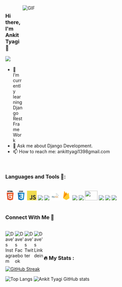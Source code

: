 

<img align="right" alt="GIF" src="https://github.com/Adam-pw/Adam-pw/blob/main/animation_500_kxa883sd.gif" width="450" height="400" />

### Hi there, I'm Ankit Tyagi 👋                                           
![](https://komarev.com/ghpvc/?username=ancorp134&color=blue)

- 🌱 I’m currently learning Django Rest FrameWork                          
- 💬 Ask me about Django Development.
- 📫 How to reach me: ankittyagi1398gmail.com  

<br/>

 ### Languages and Tools 🔰:
 <br/>
<code><img height="30" src="https://raw.githubusercontent.com/github/explore/80688e429a7d4ef2fca1e82350fe8e3517d3494d/topics/html/html.png"></code>
<code><img height="30" src="https://raw.githubusercontent.com/github/explore/80688e429a7d4ef2fca1e82350fe8e3517d3494d/topics/css/css.png"></code>
<code><img height="30" src="https://raw.githubusercontent.com/github/explore/80688e429a7d4ef2fca1e82350fe8e3517d3494d/topics/javascript/javascript.png"></code>
<code><img height="30" src="https://upload.wikimedia.org/wikipedia/commons/c/c3/Python-logo-notext.svg"></code>
<code><img height="30" src="https://upload.wikimedia.org/wikipedia/commons/thumb/a/ae/Github-desktop-logo-symbol.svg/1024px-Github-desktop-logo-symbol.svg.png"></code>
<code><img height="30" src="https://raw.githubusercontent.com/github/explore/80688e429a7d4ef2fca1e82350fe8e3517d3494d/topics/mysql/mysql.png"></code>
<code><img height="30" src="https://raw.githubusercontent.com/github/explore/80688e429a7d4ef2fca1e82350fe8e3517d3494d/topics/firebase/firebase.png"></code>
<code><img height="30" src="https://upload.wikimedia.org/wikipedia/commons/thumb/b/b2/Bootstrap_logo.svg/1024px-Bootstrap_logo.svg.png"></code>
<code><img height="30" src="https://cdn.iconscout.com/icon/free/png-512/c-programming-569564.png"></code>
<code><img height="30" width="40" src="https://static.djangoproject.com/img/logos/django-logo-positive.png"></code>
<code><img height="30" src="https://e7.pngegg.com/pngimages/46/626/png-clipart-c-logo-the-c-programming-language-computer-icons-computer-programming-source-code-programming-miscellaneous-template.png"></code>
<code><img height="30" src="https://upload.wikimedia.org/wikipedia/en/d/d2/Sublime_Text_3_logo.png"></code>
<code><img height="30" src="https://upload.wikimedia.org/wikipedia/commons/thumb/9/9a/Visual_Studio_Code_1.35_icon.svg/1024px-Visual_Studio_Code_1.35_icon.svg.png"></code>

</br> 
<br/>
 
### Connect With Me 🤝
<br/>
<a href="https://www.instagram.com/_ankit_tyagi_12/" target="_blank">
  <img align="left" alt="Dave's Instagram" width="30px" src="https://upload.wikimedia.org/wikipedia/commons/thumb/a/a5/Instagram_icon.png/600px-Instagram_icon.png" />
</a>

<a href="https://www.facebook.com/profile.php?id=100004965226765" target="_blank">
  <img align="left" alt="Dave's Facebook" width="30px" src="https://facebookbrand.com/wp-content/uploads/2019/04/f_logo_RGB-Hex-Blue_512.png?w=512&h=512" />
</a>

<a href="https://twitter.com/Ankitty19769248" target="_blank">
  <img align="left" alt="Dave's Twitter" width="30px" src="https://cdn2.iconfinder.com/data/icons/metro-uinvert-dock/256/Twitter_NEW.png" />
</a>

<a  href="https://www.linkedin.com/in/ankit-tyagi-a846711a8/" target="_blank">
  <img align="left" alt="Dave's Linkdein" width="30px" src="https://cdn3.iconfinder.com/data/icons/inficons/512/linkedin.png" />
</a>

<br/>
<br/>
<br/>


### :fire: My Stats :
[![GitHub Streak](https://streak-stats.demolab.com?user=ancorp134&theme=merko)](https://git.io/streak-stats)

![Top Langs](https://github-readme-stats.vercel.app/api/top-langs/?username=ancorp134&layout=compact&theme=dark)  ![Ankit Tyagi GitHub stats](https://github-readme-stats.vercel.app/api?username=ancorp134&theme=dark&show_icons=true)
